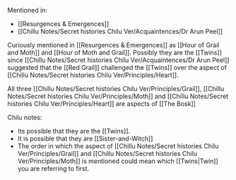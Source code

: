 Mentioned in:
- [[Resurgences & Emergences]]
- [[Chillu Notes/Secret histories Chilu Ver/Acquaintences/Dr Arun Peel]]

Curiously mentioned in [[Resurgences & Emergences]] as [[Hour of Grail and Moth]] and [[Hour of Moth and Grail]]. Possibly they are the [[Twins]] since [[Chillu Notes/Secret histories Chilu Ver/Acquaintences/Dr Arun Peel]] suggested that the [[Red Grail]] challenged the [[Twins]] over the aspect of [[Chillu Notes/Secret histories Chilu Ver/Principles/Heart]].

All three [[Chillu Notes/Secret histories Chilu Ver/Principles/Grail]], [[Chillu Notes/Secret histories Chilu Ver/Principles/Moth]] and [[Chillu Notes/Secret histories Chilu Ver/Principles/Heart]] are aspects of [[The Bosk]]

Chilu notes:
- Its possible that they are the [[Twins]].
- It is possible that they are [[Sister-and-Witch]]
- The order in which the aspect of [[Chillu Notes/Secret histories Chilu Ver/Principles/Grail]] and [[Chillu Notes/Secret histories Chilu Ver/Principles/Moth]] is mentioned could mean which [[Twins|Twin]] you are referring to first.